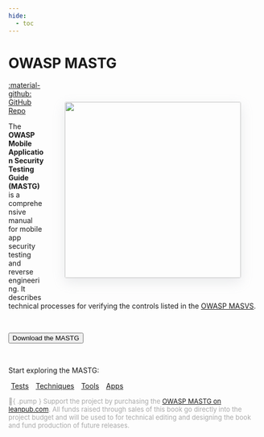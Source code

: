 ```yaml
---
hide:
  - toc
---
```


# OWASP MASTG

<img align="right" style="border-radius: 3px; margin: 3em; box-shadow: rgba(149, 157, 165, 0.2) 0px 8px 24px;" width="350px" src="../assets/mastg_cover.png" />

<a href="https://github.com/OWASP/owasp-mastg/">:material-github: GitHub Repo</a>

The **OWASP Mobile Application Security Testing Guide (MASTG)** is a comprehensive manual for mobile app security testing and reverse engineering. It describes technical processes for verifying the controls listed in the [OWASP MASVS](/MASVS/).

<br>

<button class="mas-button" onclick="window.location.href='https://github.com/OWASP/owasp-mastg/releases/latest/download/OWASP_MASTG.pdf';"> Download the MASTG</button>

<br>

Start exploring the MASTG:

<a href="/MASTG/tests/" class="md-button md-button--primary" style="margin: 5px; min-width: 12em; text-align: center;">Tests</a>
<a href="/MASTG/techniques/" class="md-button md-button--primary" style="margin: 5px; min-width: 12em; text-align: center;">Techniques</a>
<a href="/MASTG/tools/" class="md-button md-button--primary" style="margin: 5px; min-width: 12em; text-align: center;">Tools</a>
<a href="/MASTG/apps/" class="md-button md-button--primary" style="margin: 5px; min-width: 12em; text-align: center;">Apps</a>

<span style="color: darkgray; font-size: small"> :blue_heart:{ .pump } Support the project by purchasing the [OWASP MASTG on leanpub.com](https://leanpub.com/owasp-mastg). All funds raised through sales of this book go directly into the project budget and will be used to for technical editing and designing the book and fund production of future releases.</span>

<br>
